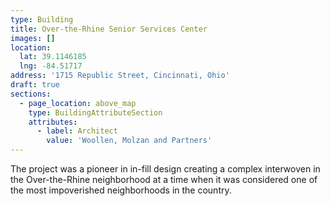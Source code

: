 ```yaml
---
type: Building
title: Over-the-Rhine Senior Services Center
images: []
location:
  lat: 39.1146185
  lng: -84.51717
address: '1715 Republic Street, Cincinnati, Ohio'
draft: true
sections:
  - page_location: above_map
    type: BuildingAttributeSection
    attributes:
      - label: Architect
        value: 'Woollen, Molzan and Partners'
---
```


The project was a pioneer in in-fill design creating a complex interwoven in the Over-the-Rhine neighborhood at a time when it was considered one of the most impoverished neighborhoods in the country.
